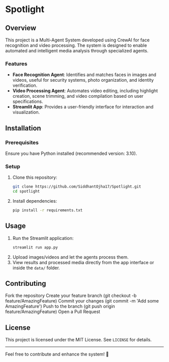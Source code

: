 # Spotlight

## Overview
This project is a Multi-Agent System developed using CrewAI for face recognition and video processing. The system is designed to enable automated and intelligent media analysis through specialized agents.

### Features
- **Face Recognition Agent**: Identifies and matches faces in images and videos, useful for security systems, photo organization, and identity verification.
- **Video Processing Agent**: Automates video editing, including highlight creation, scene trimming, and video compilation based on user specifications.
- **Streamlit App**: Provides a user-friendly interface for interaction and visualization.

## Installation
### Prerequisites
Ensure you have Python installed (recommended version: 3.10).

### Setup
1. Clone this repository:
   ```sh
   git clone https://github.com/SiddhantOjha17/Spotlight.git
   cd spotlight
   ```
2. Install dependencies:
   ```sh
   pip install -r requirements.txt
   ```

## Usage
1. Run the Streamlit application:
   ```sh
   streamlit run app.py
   ```
2. Upload images/videos and let the agents process them.
3. View results and processed media directly from the app interface or inside the `data/` folder.

## Contributing

Fork the repository
Create your feature branch (git checkout -b feature/AmazingFeature)
Commit your changes (git commit -m 'Add some AmazingFeature')
Push to the branch (git push origin feature/AmazingFeature)
Open a Pull Request

## License
This project is licensed under the MIT License. See `LICENSE` for details.

---
Feel free to contribute and enhance the system! 🚀

